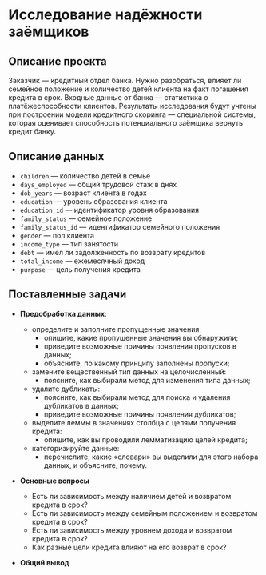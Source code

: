 # Исследование надёжности заёмщиков

## Описание проекта

Заказчик — кредитный отдел банка. Нужно разобраться, влияет ли семейное положение и количество детей клиента на факт погашения кредита в срок. Входные данные от банка — статистика о платёжеспособности клиентов.
Результаты исследования будут учтены при построении модели кредитного скоринга — специальной системы, которая оценивает способность потенциального заёмщика вернуть кредит банку.

## Описание данных
- `children` — количество детей в семье
- `days_employed` — общий трудовой стаж в днях
- `dob_years` — возраст клиента в годах
- `education` — уровень образования клиента
- `education_id` — идентификатор уровня образования
- `family_status` — семейное положение
- `family_status_id` — идентификатор семейного положения
- `gender` — пол клиента
- `income_type` — тип занятости
- `debt` — имел ли задолженность по возврату кредитов
- `total_income` — ежемесячный доход
- `purpose` — цель получения кредита

## Поставленные задачи

- **Предобработка данных**:
  - определите и заполните пропущенные значения:
    - опишите, какие пропущенные значения вы обнаружили;
    - приведите возможные причины появления пропусков в данных;
    - объясните, по какому принципу заполнены пропуски;
  - замените вещественный тип данных на целочисленный:
    - поясните, как выбирали метод для изменения типа данных;
  - удалите дубликаты:
    - поясните, как выбирали метод для поиска и удаления дубликатов в данных;
    - приведите возможные причины появления дубликатов;
  - выделите леммы в значениях столбца с целями получения кредита:
    - опишите, как вы проводили лемматизацию целей кредита;
  - категоризируйте данные:
    - перечислите, какие «словари» вы выделили для этого набора данных, и объясните, почему.

- **Основные вопросы**
  - Есть ли зависимость между наличием детей и возвратом кредита в срок?
  - Есть ли зависимость между семейным положением и возвратом кредита в срок?
  - Есть ли зависимость между уровнем дохода и возвратом кредита в срок?
  - Как разные цели кредита влияют на его возврат в срок?

- **Общий вывод**

